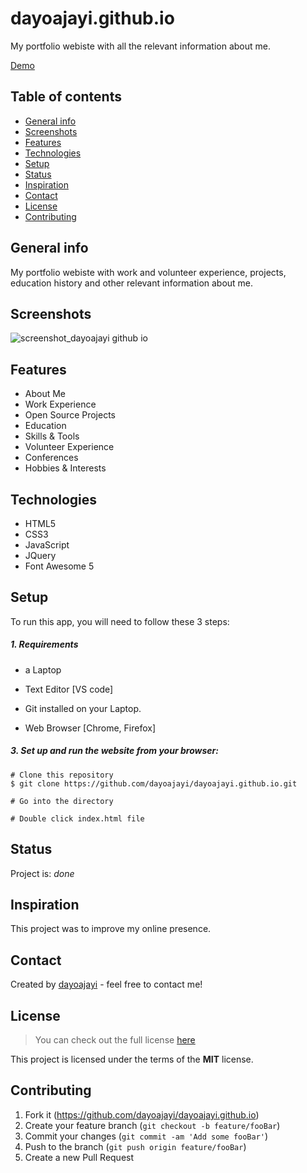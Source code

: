 # dayoajayi.github.io
My portfolio webiste with all the relevant information about me.


[Demo](https://dayoajayi.github.io/)


## Table of contents

* [General info](#general-info)
* [Screenshots](#screenshots)
* [Features](#features)
* [Technologies](#technologies)
* [Setup](#setup)
* [Status](#status)
* [Inspiration](#inspiration)
* [Contact](#contact)
* [License](#license)
* [Contributing](#contributing)

## General info
My portfolio webiste with work and volunteer experience, projects, education history and other relevant information about me. 

## Screenshots

![screenshot_dayoajayi github io](https://user-images.githubusercontent.com/229899/111890816-2c4c0000-89bb-11eb-8dff-af021d477015.png)

  
## Features

* About Me
* Work Experience
* Open Source Projects
* Education
* Skills & Tools
* Volunteer Experience
* Conferences
* Hobbies & Interests

## Technologies
* HTML5
* CSS3
* JavaScript
* JQuery 
* Font Awesome 5


## Setup
To run this app, you will need to follow these 3 steps:

##### 1. Requirements 
  - a Laptop

  - Text Editor [VS code]

  - Git installed on your Laptop. 
  
  - Web Browser [Chrome, Firefox]


##### 3. Set up and run the website from your browser:
  ```
  # Clone this repository
  $ git clone https://github.com/dayoajayi/dayoajayi.github.io.git

  # Go into the directory 

  # Double click index.html file
 
  ```

## Status
Project is: _done_

## Inspiration
This project was to improve my online presence.


## Contact
Created by [dayoajayi](https://dayoajayi.github.io/) - feel free to contact me!

## License
>You can check out the full license [here](https://github.com/dayoajayi/dayoajayi.github.io/blob/master/LICENSE.md)

This project is licensed under the terms of the **MIT** license.

## Contributing

1. Fork it (<https://github.com/dayoajayi/dayoajayi.github.io>)
2. Create your feature branch (`git checkout -b feature/fooBar`)
3. Commit your changes (`git commit -am 'Add some fooBar'`)
4. Push to the branch (`git push origin feature/fooBar`)
5. Create a new Pull Request

